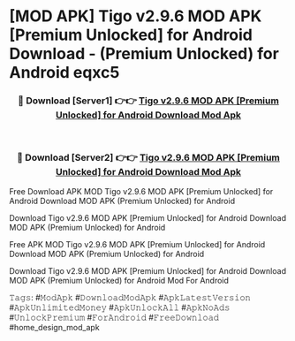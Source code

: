 # [MOD APK] Tigo v2.9.6 MOD APK [Premium Unlocked] for Android Download - (Premium Unlocked) for Android eqxc5



<div align="center">
<h3>🔴 Download [Server1] 👉👉 <a href="https://momento.my/?title=Tigo_v2.9.6_MOD_APK_[Premium_Unlocked]_for_Android_Download">Tigo v2.9.6 MOD APK [Premium Unlocked] for Android Download Mod Apk</a></h3><br>

<h3>🔴 Download [Server2] 👉👉 <a href="https://momento.my/?title=Tigo_v2.9.6_MOD_APK_[Premium_Unlocked]_for_Android_Download">Tigo v2.9.6 MOD APK [Premium Unlocked] for Android Download Mod Apk</a></h3>
</div>



Free Download APK MOD Tigo v2.9.6 MOD APK [Premium Unlocked] for Android Download MOD APK (Premium Unlocked) for Android

Download Tigo v2.9.6 MOD APK [Premium Unlocked] for Android Download MOD APK (Premium Unlocked) for Android

Free APK MOD Tigo v2.9.6 MOD APK [Premium Unlocked] for Android Download MOD APK (Premium Unlocked) for Android

Download Tigo v2.9.6 MOD APK [Premium Unlocked] for Android Download MOD APK (Premium Unlocked) for Android Mod For Android

𝚃𝚊𝚐𝚜: #𝙼𝚘𝚍𝙰𝚙𝚔 #𝙳𝚘𝚠𝚗𝚕𝚘𝚊𝚍𝙼𝚘𝚍𝙰𝚙𝚔 #𝙰𝚙𝚔𝙻𝚊𝚝𝚎𝚜𝚝𝚅𝚎𝚛𝚜𝚒𝚘𝚗 #𝙰𝚙𝚔𝚄𝚗𝚕𝚒𝚖𝚒𝚝𝚎𝚍𝙼𝚘𝚗𝚎𝚢 #𝙰𝚙𝚔𝚄𝚗𝚕𝚘𝚌𝚔𝙰𝚕𝚕 #𝙰𝚙𝚔𝙽𝚘𝙰𝚍𝚜 #𝚄𝚗𝚕𝚘𝚌𝚔𝙿𝚛𝚎𝚖𝚒𝚞𝚖 #𝙵𝚘𝚛𝙰𝚗𝚍𝚛𝚘𝚒𝚍 #𝙵𝚛𝚎𝚎𝙳𝚘𝚠𝚗𝚕𝚘𝚊𝚍 #home_design_mod_apk
